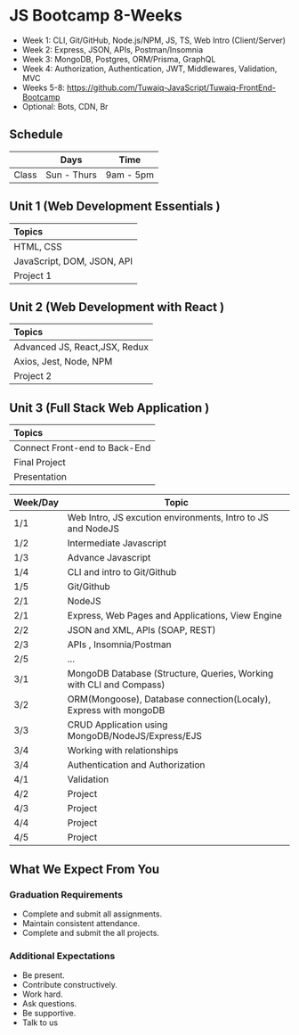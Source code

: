 # JS Bootcamp 8-Weeks

- Week 1: CLI, Git/GitHub, Node.js/NPM, JS, TS, Web Intro (Client/Server)
- Week 2: Express, JSON, APIs, Postman/Insomnia
- Week 3: MongoDB, Postgres, ORM/Prisma, GraphQL
- Week 4: Authorization, Authentication, JWT, Middlewares, Validation, MVC
- Weeks 5-8: https://github.com/Tuwaiq-JavaScript/Tuwaiq-FrontEnd-Bootcamp
- Optional: Bots, CDN, Br





## Schedule
|  | Days | Time |
| --- | ------------- | ------------- |
| Class | Sun - Thurs  | 9am - 5pm  |


## Unit 1 \(Web Development Essentials \)

| Topics |
| :--- |
| HTML, CSS |
| JavaScript, DOM, JSON, API |
| Project 1 | 


## Unit 2 \(Web Development with React \)

| Topics |
| :--- |
| Advanced JS, React,JSX, Redux |
| Axios, Jest, Node, NPM|
| Project 2 |

## Unit 3 \(Full Stack Web Application \)

| Topics |
| :--- |
| Connect Front-end to Back-End  | 
| Final Project |
| Presentation   |



| Week/Day | Topic |
| --- | ------------- |
| 1/1 | Web Intro, JS excution environments, Intro to JS and NodeJS|
| 1/2 | Intermediate Javascript |
| 1/3 | Advance Javascript |
| 1/4 | CLI and intro to Git/Github |
| 1/5 | Git/Github |
| 2/1 | NodeJS |
| 2/1 | Express, Web Pages and Applications, View Engine |
| 2/2 | JSON and XML, APIs (SOAP, REST) |
| 2/3 | APIs , Insomnia/Postman |
| 2/5 | ... |
| 3/1 | MongoDB Database (Structure, Queries, Working with CLI and Compass) |
| 3/2 | ORM(Mongoose), Database connection(Localy), Express with mongoDB |
| 3/3 | CRUD Application using MongoDB/NodeJS/Express/EJS |
| 3/4 | Working with relationships |
| 3/4 | Authentication and Authorization |
| 4/1 | Validation |
| 4/2 | Project |
| 4/3 | Project |
| 4/4 | Project |
| 4/5 | Project |


## What We Expect From You
### Graduation Requirements
* Complete and submit all assignments.
* Maintain consistent attendance.
* Complete and submit the all projects.
### Additional Expectations
* Be present.
* Contribute constructively.
* Work hard.
* Ask questions.
* Be supportive.
* Talk to us

